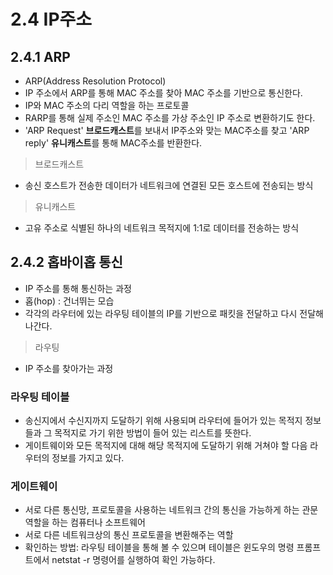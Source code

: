 # 2.4 IP주소

## 2.4.1 ARP

- ARP(Address Resolution Protocol)
- IP 주소에서 ARP를 통해 MAC 주소를 찾아 MAC 주소를 기반으로 통신한다.
- IP와 MAC 주소의 다리 역할을 하는 프로토콜
- RARP를 통해 실제 주소인 MAC 주소를 가상 주소인 IP 주소로 변환하기도 한다.
- 'ARP Request' **브로드캐스트**를 보내서 IP주소와 맞는 MAC주소를 찾고 'ARP reply' **유니캐스트**를 통해 MAC주소를 반환한다.

> 브로드캐스트

- 송신 호스트가 전송한 데이터가 네트워크에 연결된 모든 호스트에 전송되는 방식

> 유니캐스트

- 고유 주소로 식별된 하나의 네트워크 목적지에 1:1로 데이터를 전송하는 방식



## 2.4.2 홉바이홉 통신

- IP 주소를 통해 통신하는 과정
- 홉(hop) : 건너뛰는 모습
- 각각의 라우터에 있는 라우팅 테이블의 IP를 기반으로 패킷을 전달하고 다시 전달해 나간다.

> 라우팅

- IP 주소를 찾아가는 과정



### 라우팅 테이블

- 송신지에서 수신지까지 도달하기 위해 사용되며 라우터에 들어가 있는 목적지 정보들과 그 목적지로 가기 위한 방법이 들어 있는 리스트를 뜻한다.
- 게이트웨이와 모든 목적지에 대해 해당 목적지에 도달하기 위해 거쳐야 할 다음 라우터의 정보를 가지고 있다.



### 게이트웨이

- 서로 다른 통신망, 프로토콜을 사용하는 네트워크 간의 통신을 가능하게 하는 관문 역할을 하는 컴퓨터나 소프트웨어
- 서로 다른 네트워크상의 통신 프로토콜을 변환해주는 역할
- 확인하는 방법: 라우팅 테이블을 통해 볼 수 있으며 테이블은 윈도우의 명령 프롬프트에서 netstat -r 명령어를 실행하여 확인 가능하다.



